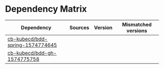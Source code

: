 # Dependency Matrix

Dependency | Sources | Version | Mismatched versions
---------- | ------- | ------- | -------------------
[cb-kubecd/bdd-spring-1574774645](https://github.com/cb-kubecd/bdd-spring-1574774645.git) |  | []() | 
[cb-kubecd/bdd-gh-1574775758](https://github.com/cb-kubecd/bdd-gh-1574775758.git) |  | []() | 

